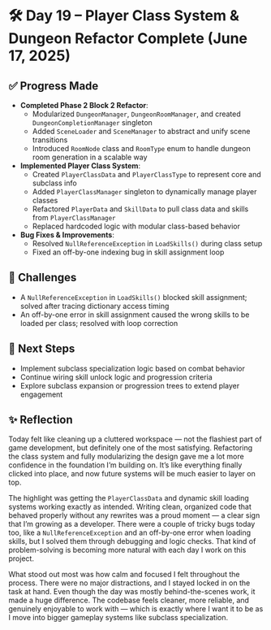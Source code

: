 # 🛠️ Day 19 – Player Class System & Dungeon Refactor Complete (June 17, 2025)

## ✅ Progress Made
- **Completed Phase 2 Block 2 Refactor**:
  - Modularized `DungeonManager`, `DungeonRoomManager`, and created `DungeonCompletionManager` singleton
  - Added `SceneLoader` and `SceneManager` to abstract and unify scene transitions
  - Introduced `RoomNode` class and `RoomType` enum to handle dungeon room generation in a scalable way
- **Implemented Player Class System**:
  - Created `PlayerClassData` and `PlayerClassType` to represent core and subclass info
  - Added `PlayerClassManager` singleton to dynamically manage player classes
  - Refactored `PlayerData` and `SkillData` to pull class data and skills from `PlayerClassManager`
  - Replaced hardcoded logic with modular class-based behavior
- **Bug Fixes & Improvements**:
  - Resolved `NullReferenceException` in `LoadSkills()` during class setup
  - Fixed an off-by-one indexing bug in skill assignment loop

## 🧱 Challenges
- A `NullReferenceException` in `LoadSkills()` blocked skill assignment; solved after tracing dictionary access timing
- An off-by-one error in skill assignment caused the wrong skills to be loaded per class; resolved with loop correction

## 🔄 Next Steps
- Implement subclass specialization logic based on combat behavior
- Continue wiring skill unlock logic and progression criteria
- Explore subclass expansion or progression trees to extend player engagement

## ✨ Reflection  
Today felt like cleaning up a cluttered workspace — not the flashiest part of game development, but definitely one of the most satisfying. Refactoring the class system and fully modularizing the design gave me a lot more confidence in the foundation I’m building on. It’s like everything finally clicked into place, and now future systems will be much easier to layer on top.

The highlight was getting the `PlayerClassData` and dynamic skill loading systems working exactly as intended. Writing clean, organized code that behaved properly without any rewrites was a proud moment — a clear sign that I’m growing as a developer. There were a couple of tricky bugs today too, like a `NullReferenceException` and an off-by-one error when loading skills, but I solved them through debugging and logic checks. That kind of problem-solving is becoming more natural with each day I work on this project.

What stood out most was how calm and focused I felt throughout the process. There were no major distractions, and I stayed locked in on the task at hand. Even though the day was mostly behind-the-scenes work, it made a huge difference. The codebase feels cleaner, more reliable, and genuinely enjoyable to work with — which is exactly where I want it to be as I move into bigger gameplay systems like subclass specialization.

